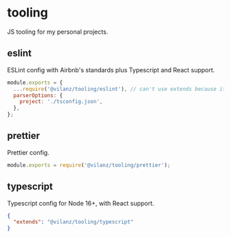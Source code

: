 # tooling

JS tooling for my personal projects.

## eslint

ESLint config with Airbnb's standards plus Typescript and React support.

```js
module.exports = {
  ...require('@vilanz/tooling/eslint'), // can't use extends because it requires the package name to be prefixed with eslint-config-*
  parserOptions: {
    project: './tsconfig.json',
  },
};
```

## prettier

Prettier config.

```js
module.exports = require('@vilanz/tooling/prettier');
```

## typescript

Typescript config for Node 16+, with React support.

```json
{
  "extends": "@vilanz/tooling/typescript"
}
```
